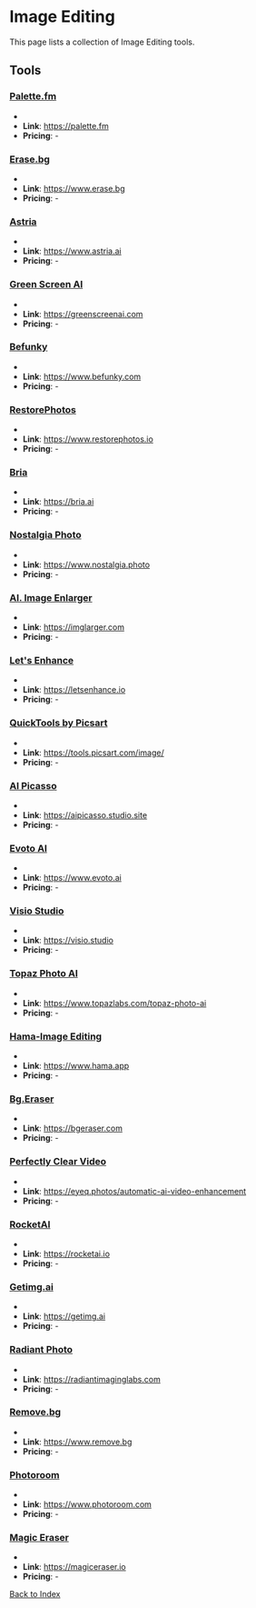 # Image Editing

This page lists a collection of Image Editing tools.

## Tools

### [Palette.fm](https://palette.fm)
-
- **Link**: https://palette.fm
- **Pricing**: -

### [Erase.bg](https://www.erase.bg)
-
- **Link**: https://www.erase.bg
- **Pricing**: -

### [Astria](https://www.astria.ai)
-
- **Link**: https://www.astria.ai
- **Pricing**: -

### [Green Screen AI](https://greenscreenai.com)
-
- **Link**: https://greenscreenai.com
- **Pricing**: -

### [Befunky](https://www.befunky.com)
-
- **Link**: https://www.befunky.com
- **Pricing**: -

### [RestorePhotos](https://www.restorephotos.io)
-
- **Link**: https://www.restorephotos.io
- **Pricing**: -

### [Bria](https://bria.ai)
-
- **Link**: https://bria.ai
- **Pricing**: -

### [Nostalgia Photo](https://www.nostalgia.photo)
-
- **Link**: https://www.nostalgia.photo
- **Pricing**: -

### [AI. Image Enlarger](https://imglarger.com)
-
- **Link**: https://imglarger.com
- **Pricing**: -

### [Let's Enhance](https://letsenhance.io)
-
- **Link**: https://letsenhance.io
- **Pricing**: -

### [QuickTools by Picsart](https://tools.picsart.com/image/)
-
- **Link**: https://tools.picsart.com/image/
- **Pricing**: -

### [Al Picasso](https://aipicasso.studio.site)
-
- **Link**: https://aipicasso.studio.site
- **Pricing**: -

### [Evoto AI](https://www.evoto.ai)
-
- **Link**: https://www.evoto.ai
- **Pricing**: -

### [Visio Studio](https://visio.studio)
-
- **Link**: https://visio.studio
- **Pricing**: -

### [Topaz Photo AI](https://www.topazlabs.com/topaz-photo-ai)
-
- **Link**: https://www.topazlabs.com/topaz-photo-ai
- **Pricing**: -

### [Hama-Image Editing](https://www.hama.app)
-
- **Link**: https://www.hama.app
- **Pricing**: -

### [Bg.Eraser](https://bgeraser.com)
-
- **Link**: https://bgeraser.com
- **Pricing**: -

### [Perfectly Clear Video](https://eyeq.photos/automatic-ai-video-enhancement)
-
- **Link**: https://eyeq.photos/automatic-ai-video-enhancement
- **Pricing**: -

### [RocketAI](https://rocketai.io)
-
- **Link**: https://rocketai.io
- **Pricing**: -

### [Getimg.ai](https://getimg.ai)
-
- **Link**: https://getimg.ai
- **Pricing**: -

### [Radiant Photo](https://radiantimaginglabs.com)
-
- **Link**: https://radiantimaginglabs.com
- **Pricing**: -

### [Remove.bg](https://www.remove.bg)
-
- **Link**: https://www.remove.bg
- **Pricing**: -

### [Photoroom](https://www.photoroom.com)
-
- **Link**: https://www.photoroom.com
- **Pricing**: -

### [Magic Eraser](https://magiceraser.io)
-
- **Link**: https://magiceraser.io
- **Pricing**: -


[Back to Index](README.MD)